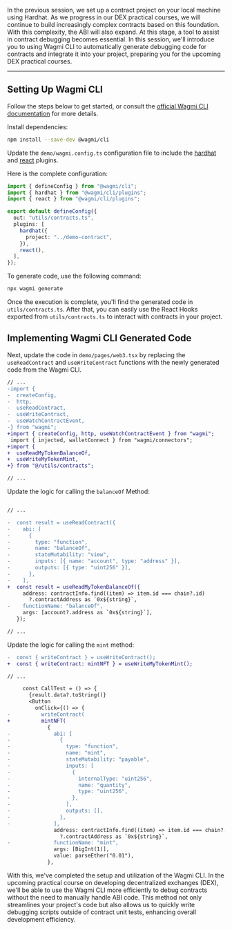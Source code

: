 In the previous session, we set up a contract project on your local machine using Hardhat. As we progress in our DEX practical courses, we will continue to build increasingly complex contracts based on this foundation. With this complexity, the ABI will also expand. At this stage, a tool to assist in contract debugging becomes essential. In this session, we'll introduce you to using Wagmi CLI to automatically generate debugging code for contracts and integrate it into your project, preparing you for the upcoming DEX practical courses.

---

## Setting Up Wagmi CLI

Follow the steps below to get started, or consult the [official Wagmi CLI documentation](https://wagmi.sh/cli/getting-started) for more details.

Install dependencies:

```bash
npm install --save-dev @wagmi/cli
```

Update the `demo/wagmi.config.ts` configuration file to include the [hardhat](https://wagmi.sh/cli/api/plugins/hardhat) and [react](https://wagmi.sh/cli/api/plugins/react) plugins.

Here is the complete configuration:

```ts
import { defineConfig } from "@wagmi/cli";
import { hardhat } from "@wagmi/cli/plugins";
import { react } from "@wagmi/cli/plugins";

export default defineConfig({
  out: "utils/contracts.ts",
  plugins: [
    hardhat({
      project: "../demo-contract",
    }),
    react(),
  ],
});
```

To generate code, use the following command: 

```bash
npx wagmi generate
```

Once the execution is complete, you'll find the generated code in `utils/contracts.ts`. After that, you can easily use the React Hooks exported from `utils/contracts.ts` to interact with contracts in your project.

## Implementing Wagmi CLI Generated Code

Next, update the code in `demo/pages/web3.tsx` by replacing the `useReadContract` and `useWriteContract` functions with the newly generated code from the Wagmi CLI.

```diff
// ...
-import {
-  createConfig,
-  http,
-  useReadContract,
-  useWriteContract,
-  useWatchContractEvent,
-} from "wagmi";
+import { createConfig, http, useWatchContractEvent } from "wagmi";
 import { injected, walletConnect } from "wagmi/connectors";
+import {
+  useReadMyTokenBalanceOf,
+  useWriteMyTokenMint,
+} from "@/utils/contracts";

// ...
```

Update the logic for calling the `balanceOf` Method:

```diff

// ...

-  const result = useReadContract({
-    abi: [
-      {
-        type: "function",
-        name: "balanceOf",
-        stateMutability: "view",
-        inputs: [{ name: "account", type: "address" }],
-        outputs: [{ type: "uint256" }],
-      },
-    ],
+  const result = useReadMyTokenBalanceOf({
     address: contractInfo.find((item) => item.id === chain?.id)
       ?.contractAddress as `0x${string}`,
-    functionName: "balanceOf",
     args: [account?.address as `0x${string}`],
   });

// ...

```
Update the logic for calling the `mint` method:

```diff
-  const { writeContract } = useWriteContract();
+  const { writeContract: mintNFT } = useWriteMyTokenMint();

// ...

     const CallTest = () => {
       {result.data?.toString()}
       <Button
         onClick={() => {
-          writeContract(
+          mintNFT(
             {
-              abi: [
-                {
-                  type: "function",
-                  name: "mint",
-                  stateMutability: "payable",
-                  inputs: [
-                    {
-                      internalType: "uint256",
-                      name: "quantity",
-                      type: "uint256",
-                    },
-                  ],
-                  outputs: [],
-                },
-              ],
               address: contractInfo.find((item) => item.id === chain?.id)
                 ?.contractAddress as `0x${string}`,
-              functionName: "mint",
               args: [BigInt(1)],
               value: parseEther("0.01"),
             },
```

With this, we've completed the setup and utilization of the Wagmi CLI. In the upcoming practical course on developing decentralized exchanges (DEX), we'll be able to use the Wagmi CLI more efficiently to debug contracts without the need to manually handle ABI code. This method not only streamlines your project's code but also allows us to quickly write debugging scripts outside of contract unit tests, enhancing overall development efficiency.
